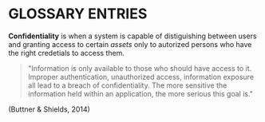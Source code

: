 # GLOSSARY ENTRIES

 **Confidentiality** is when a system is capable of distiguishing between 
users and granting access to certain _assets_ only to autorized persons 
who have the right credetials to access them.  

 > "Information is only available to those who should have access to it. 
Improper authentication, unauthorized access, information exposure all 
lead to a breach of confidentiality. The more sensitive the information 
held within an application, the more serious this goal is."

 (Buttner & Shields, 2014)
